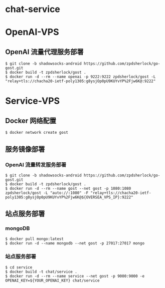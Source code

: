# chat-service

# OpenAI-VPS
## OpenAI 流量代理服务部署
``` shell
$ git clone -b shadowsocks-android https://github.com/zpdsherlock/go-gost.git
$ docker build -t zpdsherlock/gost .
$ docker run -d --rm --name openai -p 9222:9222 zpdsherlock/gost -L "relay+tls://chacha20-ietf-poly1305:g8ysjOp0pU9KUYvYP%2Fjw6K@:9222"
```

# Service-VPS
## Docker 网络配置
``` shell
$ docker network create gost
```
## 服务镜像部署
### OpenAI 流量转发服务部署
``` shell
$ git clone -b shadowsocks-android https://github.com/zpdsherlock/go-gost.git
$ docker build -t zpdsherlock/gost .
$ docker run -d --rm --name gost --net gost -p 1080:1080 zpdsherlock/gost -L "auto://:1080" -F "relay+tls://chacha20-ietf-poly1305:g8ysjOp0pU9KUYvYP%2Fjw6K@${OVERSEA_VPS_IP}:9222"
```

## 站点服务部署
### mongoDB
``` shell
$ docker pull mongo:latest
$ docker run -d --name mongodb --net gost -p 27017:27017 mongo
```
### 站点服务部署
``` shell
$ cd service
$ docker build -t chat/service .
$ docker run -d --rm --name service --net gost -p 9000:9000 -e OPENAI_KEY=${YOUR_OPENAI_KEY} chat/service
```
